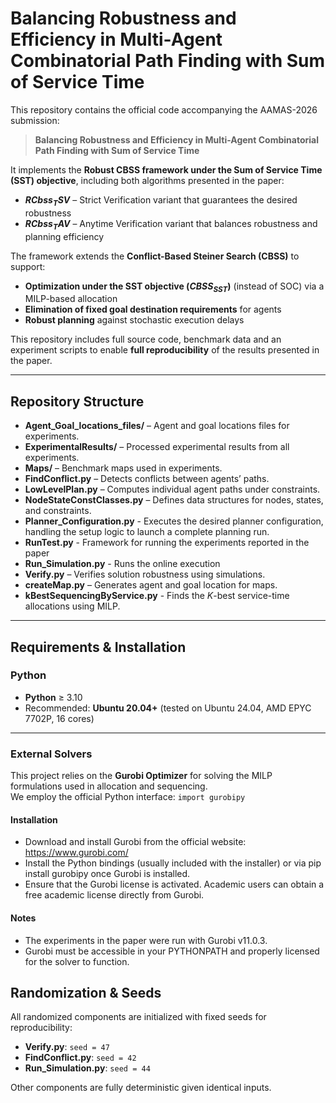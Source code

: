 # Balancing Robustness and Efficiency in Multi-Agent Combinatorial Path Finding with Sum of Service Time

This repository contains the official code accompanying the AAMAS-2026 submission:  
> **Balancing Robustness and Efficiency in Multi-Agent Combinatorial Path Finding with Sum of Service Time**

It implements the **Robust CBSS framework under the Sum of Service Time (SST) objective**, including both algorithms presented in the paper:
- **$RCbss_{T}SV$** – Strict Verification variant that guarantees the desired robustness  
- **$RCbss_{T}AV$** – Anytime Verification variant that balances robustness and planning efficiency  

The framework extends the **Conflict-Based Steiner Search (CBSS)** to support:
- **Optimization under the SST objective ($CBSS_{SST}$)** (instead of SOC) via a MILP-based allocation  
- **Elimination of fixed goal destination requirements** for agents  
- **Robust planning** against stochastic execution delays

This repository includes full source code, benchmark data and an experiment scripts to enable **full reproducibility** of the results presented in the paper.

---

## Repository Structure

- **Agent_Goal_locations_files/** – Agent and goal locations files for experiments.  
- **ExperimentalResults/** – Processed experimental results from all experiments.  
- **Maps/** – Benchmark maps used in experiments.
- **FindConflict.py** – Detects conflicts between agents’ paths.  
- **LowLevelPlan.py** – Computes individual agent paths under constraints.
- **NodeStateConstClasses.py** – Defines data structures for nodes, states, and constraints.
- **Planner_Configuration.py** - Executes the desired planner configuration, handling the setup logic to launch a complete planning run.
- **RunTest.py** - Framework for running the experiments reported in the paper
- **Run_Simulation.py** - Runs the online execution
- **Verify.py** – Verifies solution robustness using simulations.
- **createMap.py** – Generates agent and goal location for maps.
- **kBestSequencingByService.py** - Finds the $K$-best service-time allocations using MILP.

---

## Requirements & Installation

### Python
- **Python** ≥ 3.10  
- Recommended: **Ubuntu 20.04+** (tested on Ubuntu 24.04, AMD EPYC 7702P, 16 cores)  

---

### External Solvers

This project relies on the **Gurobi Optimizer** for solving the MILP formulations used in allocation and sequencing.  
We employ the official Python interface: `import gurobipy`

#### Installation  
- Download and install Gurobi from the official website: https://www.gurobi.com/  
- Install the Python bindings (usually included with the installer) or via pip install gurobipy once Gurobi is installed.  
- Ensure that the Gurobi license is activated. Academic users can obtain a free academic license directly from Gurobi.  

#### Notes  
- The experiments in the paper were run with Gurobi v11.0.3.  
- Gurobi must be accessible in your PYTHONPATH and properly licensed for the solver to function.  


## Randomization & Seeds
All randomized components are initialized with fixed seeds for reproducibility:
- **Verify.py**: `seed = 47`
- **FindConflict.py**: `seed = 42`
- **Run_Simulation.py**: `seed = 44`

Other components are fully deterministic given identical inputs.
